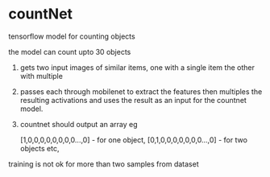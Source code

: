 # countNet
tensorflow model for counting objects

the model can count upto 30 objects

1. gets two input images of similar items, one with a single item the other with multiple

2. passes each through mobilenet to extract the features then multiples the resulting activations and uses the result as an input for the countnet model.

3. countnet should output an array eg

	[1,0,0,0,0,0,0,0,0...,0] - for one object,
	[0,1,0,0,0,0,0,0,0...,0] - for two objects etc,
	
training is not ok for more than two samples from dataset
